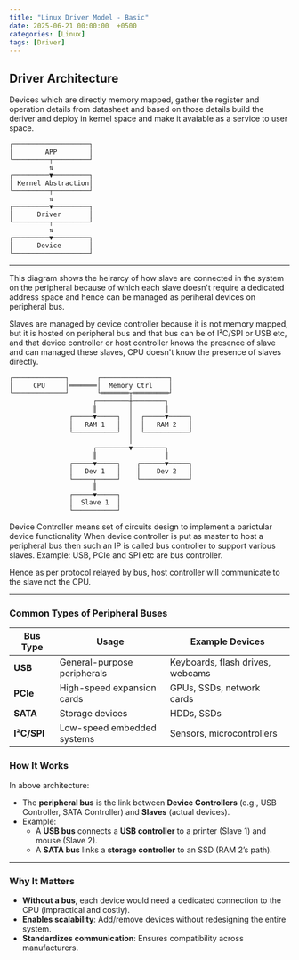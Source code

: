 ```yaml
---
title: "Linux Driver Model - Basic"
date: 2025-06-21 00:00:00  +0500
categories: [Linux]
tags: [Driver]
---
```


## Driver Architecture

Devices which are directly memory mapped, gather the register and operation details from datasheet
and based on those details build the deriver and deploy in kernel space and make it avaiable as
a service to user space.

```
┌───────────────────┐
│        APP        │
└─────────┬─────────┘
          ⇅
┌─────────▼─────────┐
│ Kernel Abstraction│
└─────────┬─────────┘
          ⇅
┌─────────▼─────────┐
│      Driver       │
└─────────┬─────────┘
          ⇅
┌─────────▼─────────┐
│      Device       │
└───────────────────┘
```

---

This diagram shows the heirarcy of how slave are connected in the system on the peripheral because
of which each slave doesn't require a dedicated address space and hence can be managed as periheral
devices on peripheral bus. 

Slaves are managed by device controller because it is not memory mapped, but it is hosted on peripheral
bus and that bus can be of I²C/SPI or USB etc, and that device controller or host controller 
knows the presence of slave and can managed these slaves, CPU doesn't know the presence of slaves directly.

```
┌─────────────┐       ┌─────────────────┐
│     CPU     │═══════│  Memory Ctrl    │
└─────────────┘       └═══════┬═════════┘
                     ┌────────┼────────┐
                     ║        │        ║
               ┌─────▼─────┐  │  ┌─────▼─────┐
               │   RAM 1   │  │  │   RAM 2   │
               └───────────┘  │  └───────────┘
                              │
                     ┌────────▼────────┐
                     ║                 ║
               ┌─────▼─────┐    ┌──────▼─────┐
               │   Dev 1   │    │    Dev 2   │
               └─────┬─────┘    └────────────┘
                     ║
               ┌─────▼─────┐
               │  Slave 1  │
               └───────────┘
```

Device Controller means set of circuits design to implement a parictular device functionality
When device controller is put as master to host a peripheral bus then such an IP is called bus controller
to support various slaves. Example:  USB, PCIe and SPI etc are bus controller.

Hence as per protocol relayed by bus, host controller will communicate to the slave not the CPU.

---

### **Common Types of Peripheral Buses**

| **Bus Type** | **Usage**                          | **Example Devices**               |
|--------------|------------------------------------|-----------------------------------|
| **USB**      | General-purpose peripherals        | Keyboards, flash drives, webcams  |
| **PCIe**     | High-speed expansion cards         | GPUs, SSDs, network cards         |
| **SATA**     | Storage devices                    | HDDs, SSDs                        |
| **I²C/SPI**  | Low-speed embedded systems         | Sensors, microcontrollers         |

### **How It Works**

In above architecture:

- The **peripheral bus** is the link between **Device Controllers** (e.g., USB Controller, SATA Controller) and **Slaves** (actual devices).
- Example:
  - A **USB bus** connects a **USB controller** to a printer (Slave 1) and mouse (Slave 2).
  - A **SATA bus** links a **storage controller** to an SSD (RAM 2’s path).

---

### **Why It Matters**
- **Without a bus**, each device would need a dedicated connection to the CPU (impractical and costly).
- **Enables scalability**: Add/remove devices without redesigning the entire system.
- **Standardizes communication**: Ensures compatibility across manufacturers.


